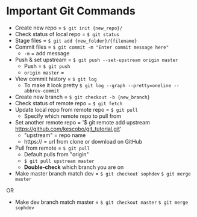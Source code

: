# Important Git Commands
* Create new repo = `$ git init {new_repo}/`
* Check status of local repo = `$ git status`
* Stage files = `$ git add {new_folder}/{filename}`
* Commit files = `$ git commit -m "Enter commit message here"`
    * `-m` = add message
* Push & set upstream = `$ git push --set-upstream origin master`
    * Push = `$ git push`
    * `origin master` = <remote repo name> <branch name>
* View commit history = `$ git log`
    * To make it look pretty `$ git log --graph --pretty=oneline --abbrev-commit`
* Create new branch = `$ git checkout -b {new_branch}`
* Check status of remote repo = `$ git fetch`
* Update local repo from remote repo = `$ git pull`
    * Specify which remote repo to pull from
* Set another remote repo = '$ git remote add upstream https://github.com/kescobo/git_tutorial.git'
    * "upstream" = repo name
    * https:// = url from clone or download on GitHub
* Pull from remote = `$ git pull`
    * Default pulls from "origin"
    * `$ git pull upstream master`
    * **Double-check** which branch you are on
* Make master branch match dev = `$ git checkout sophdev`
    `$ git merge master`

OR

* Make dev branch match master = `$ git checkout master`
    `$ git merge sophdev`

